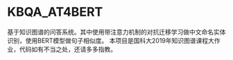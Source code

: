 # KBQA_AT4BERT
  基于知识图谱的问答系统。其中使用带注意力机制的对抗迁移学习做中文命名实体识别，使用BERT模型做句子相似度。
  本项目是国科大2019年知识图谱课程大作业，代码如有不当之处，还请多多指教。
